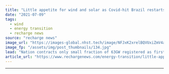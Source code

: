 ```yaml
---
title: "Little appetite for wind and solar as Covid-hit Brazil restarts tenders"
date: "2021-07-09"
tags: 
  - wind
  - energy transition
  - recharge news
source: "recharge news"
image_url: "https://images-global.nhst.tech/image/NFJxK2xrelBQVUxiZmV4aFk3bktnK25PNFpKUHc2TWNZMmpuYzdXYjdRcz0=/nhst/binary/4a663fdad0ca53648d77dc97dd9b91ae"
image_fp: "/assets/img/post_thumbnails/134.jpg"
lead: "Nation contracts only small fraction of 63GW registered as first auctions since 2019 feel ongoing impact of demand slump"
article_url: "https://www.rechargenews.com/energy-transition/little-appetite-for-wind-and-solar-as-covid-hit-brazil-restarts-tenders/2-1-1037854"
---
```


---
